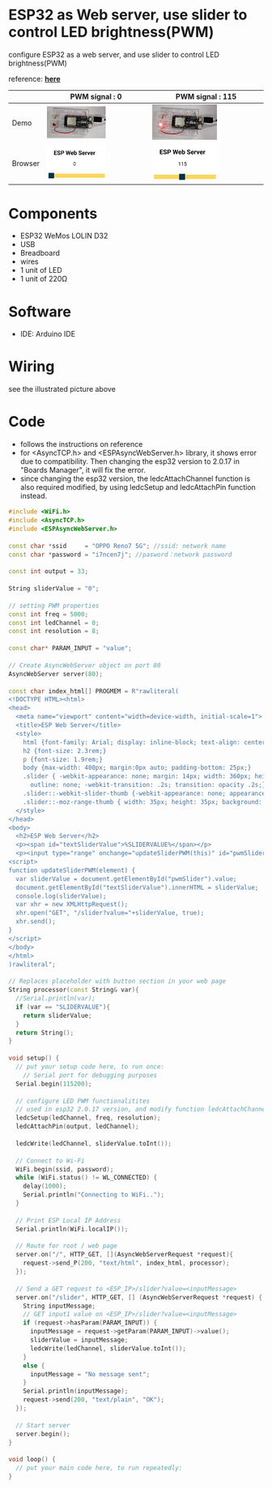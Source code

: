 # ESP32 as Web server, use slider to control LED brightness(PWM)

configure ESP32 as a web server, and use slider to control LED brightness(PWM)

reference: [**here**](https://randomnerdtutorials.com/esp32-web-server-slider-pwm/)

|      | PWM signal : 0 | PWM signal : 115 |
| ---- | ------------- | ----------------- |
| Demo | <img align="justify" src="practice_web-server_slider_LED0.jpg" alt="pra_SliderLED_0" style="width:60%"> | <img align="justify" src="practice_web-server_slider_LED115.jpg" alt="pra_SliderLED_115" style="width:60%"> |
| Browser | <img align="justify" src="web-server_slider_LED0.jpg" alt="SliderLED_0" style="width:60%">  | <img align="justify" src="web-server_slider_LED115.jpg" alt="SliderLED_115" style="width:60%"> |

# Components
* ESP32 WeMos LOLIN D32
* USB
* Breadboard
* wires
* 1 unit of LED
* 1 unit of 220Ω

# Software
* IDE: Arduino IDE

# Wiring
see the illustrated picture above

# Code
* follows the instructions on reference
* for <AsyncTCP.h> and <ESPAsyncWebServer.h> library, it shows error due to compatibility. Then changing the esp32 version to 2.0.17 in "Boards Manager", it will fix the error.
* since changing the esp32 version, the ledcAttachChannel function is also required modified, by using ledcSetup and ledcAttachPin function instead.

```C++
#include <WiFi.h>
#include <AsyncTCP.h>
#include <ESPAsyncWebServer.h>

const char *ssid     = "OPPO Reno7 5G"; //ssid: network name
const char *password = "i7ncen7j"; //pasword：network password

const int output = 33;

String sliderValue = "0";

// setting PWM properties
const int freq = 5000;
const int ledChannel = 0;
const int resolution = 8;

const char* PARAM_INPUT = "value";

// Create AsyncWebServer object on port 80
AsyncWebServer server(80);

const char index_html[] PROGMEM = R"rawliteral(
<!DOCTYPE HTML><html>
<head>
  <meta name="viewport" content="width=device-width, initial-scale=1">
  <title>ESP Web Server</title>
  <style>
    html {font-family: Arial; display: inline-block; text-align: center;}
    h2 {font-size: 2.3rem;}
    p {font-size: 1.9rem;}
    body {max-width: 400px; margin:0px auto; padding-bottom: 25px;}
    .slider { -webkit-appearance: none; margin: 14px; width: 360px; height: 25px; background: #FFD65C;
      outline: none; -webkit-transition: .2s; transition: opacity .2s;}
    .slider::-webkit-slider-thumb {-webkit-appearance: none; appearance: none; width: 35px; height: 35px; background: #003249; cursor: pointer;}
    .slider::-moz-range-thumb { width: 35px; height: 35px; background: #003249; cursor: pointer; } 
  </style>
</head>
<body>
  <h2>ESP Web Server</h2>
  <p><span id="textSliderValue">%SLIDERVALUE%</span></p>
  <p><input type="range" onchange="updateSliderPWM(this)" id="pwmSlider" min="0" max="255" value="%SLIDERVALUE%" step="1" class="slider"></p>
<script>
function updateSliderPWM(element) {
  var sliderValue = document.getElementById("pwmSlider").value;
  document.getElementById("textSliderValue").innerHTML = sliderValue;
  console.log(sliderValue);
  var xhr = new XMLHttpRequest();
  xhr.open("GET", "/slider?value="+sliderValue, true);
  xhr.send();
}
</script>
</body>
</html>
)rawliteral";

// Replaces placeholder with button section in your web page
String processor(const String& var){
  //Serial.println(var);
  if (var == "SLIDERVALUE"){
    return sliderValue;
  }
  return String();
}

void setup() {
  // put your setup code here, to run once:
    // Serial port for debugging purposes
  Serial.begin(115200);
  
  // configure LED PWM functionalitites
  // used in esp32 2.0.17 version, and modify function ledcAttachChannel to belows
  ledcSetup(ledChannel, freq, resolution);
  ledcAttachPin(output, ledChannel);
  
  ledcWrite(ledChannel, sliderValue.toInt());

  // Connect to Wi-Fi
  WiFi.begin(ssid, password);
  while (WiFi.status() != WL_CONNECTED) {
    delay(1000);
    Serial.println("Connecting to WiFi..");
  }

  // Print ESP Local IP Address
  Serial.println(WiFi.localIP());

  // Route for root / web page
  server.on("/", HTTP_GET, [](AsyncWebServerRequest *request){
    request->send_P(200, "text/html", index_html, processor);
  });

  // Send a GET request to <ESP_IP>/slider?value=<inputMessage>
  server.on("/slider", HTTP_GET, [] (AsyncWebServerRequest *request) {
    String inputMessage;
    // GET input1 value on <ESP_IP>/slider?value=<inputMessage>
    if (request->hasParam(PARAM_INPUT)) {
      inputMessage = request->getParam(PARAM_INPUT)->value();
      sliderValue = inputMessage;
      ledcWrite(ledChannel, sliderValue.toInt());
    }
    else {
      inputMessage = "No message sent";
    }
    Serial.println(inputMessage);
    request->send(200, "text/plain", "OK");
  });
  
  // Start server
  server.begin();
}

void loop() {
  // put your main code here, to run repeatedly:
}
```
